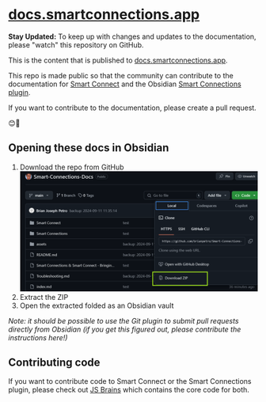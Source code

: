 # [docs.smartconnections.app](https://docs.smartconnections.app)

**Stay Updated:** To keep up with changes and updates to the documentation, please "watch" this repository on GitHub.

This is the content that is published to [docs.smartconnections.app](https://docs.smartconnections.app).

This repo is made public so that the community can contribute to the documentation for [Smart Connect](https://github.com/brianpetro/smart-connect) and the Obsidian [Smart Connections plugin](https://github.com/brianpetro/obsidian-smart-connections).

If you want to contribute to the documentation, please create a pull request.

😊🌴

## Opening these docs in Obsidian
1. Download the repo from GitHub
![](./assets/Download%20docs%20github%20repo.png)
2. Extract the ZIP
3. Open the extracted folded as an Obsidian vault

*Note: it should be possible to use the Git plugin to submit pull requests directly from Obsidian (if you get this figured out, please contribute the instructions here!)*

## Contributing code

If you want to contribute code to Smart Connect or the Smart Connections plugin, please check out [JS Brains](https://github.com/brianpetro/jsbrains) which contains the core code for both.

